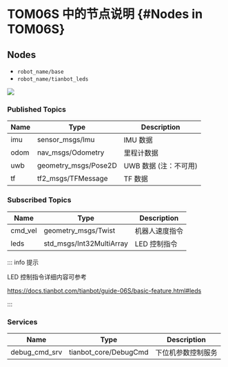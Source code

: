 # TOM06S 中的节点说明 {#Nodes in TOM06S}

## Nodes

- `robot_name/base`
- `robot_name/tianbot_leds`

![](https://tianbot-pic.oss-cn-beijing.aliyuncs.com/tianbot-pic/Tianbot-Doc20240809152502.png)

### Published Topics

| Name | Type | Description |
| --- | --- | --- |
| imu | sensor_msgs/Imu | IMU 数据 |
| odom | nav_msgs/Odometry | 里程计数据 |
| uwb | geometry_msgs/Pose2D | UWB 数据 (注：不可用)|
| tf | tf2_msgs/TFMessage | TF 数据 |


### Subscribed Topics

| Name | Type | Description |
| --- | --- | --- |
| cmd_vel | geometry_msgs/Twist | 机器人速度指令 |
| leds | std_msgs/Int32MultiArray | LED 控制指令 |

::: info 提示

LED 控制指令详细内容可参考

https://docs.tianbot.com/tianbot/guide-06S/basic-feature.html#leds

:::

### Services

| Name | Type | Description |
| --- | --- | --- |
| debug_cmd_srv | tianbot_core/DebugCmd |下位机参数控制服务|
